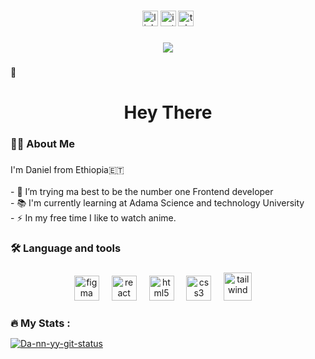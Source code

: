 

###

<div align="center">
  <a href="https://www.linkedin.com/in/dani-boy-35552624b/"><img src="https://img.shields.io/static/v1?message=LinkedIn&logo=linkedin&label=&color=0077B5&logoColor=white&labelColor=&style=for-the-badge" height="25" alt="linkedin logo"  /></a>
  <a href="https://www.instagram.com/da_nnn_yyy/#"><img src="https://img.shields.io/static/v1?message=Instagram&logo=instagram&label=&color=red&logoColor=white&labelColor=&style=for-the-badge" height="25" alt="instagram logo"  /></a>
  <a href="https://t.me/g_dnl" ><img src="https://img.shields.io/static/v1?message=TeleGram&logo=telegram&label=&color=33AAE2&logoColor=white&labelColor=&style=for-the-badge" height="25" alt="telegram logo"  /></a>
  

</div>

###

<div align="center">
  <img src="[https://visitor-badge.laobi.icu/badge?page_id=maurodesouza.maurodesouza&](https://iconscout.com/lottie-animation/programming-languages-10368129)"  />
</div>

###
<span>👋</span>
<h1 align="center">Hey There</h1>

###

<h3 align="left">👩‍💻  About Me</h3>

###

<p align="left">I'm Daniel from Ethiopia🇪🇹<br><br>- 🔭 I’m trying ma best to be the number one Frontend developer<br>- 📚 I'm currently learning at Adama Science and technology University<br>- ⚡ In my free time I like to watch anime.</p>

###

<h3 align="left">🛠 Language and tools</h3>

###

<div align="center">
  <img src="https://cdn.jsdelivr.net/gh/devicons/devicon/icons/figma/figma-original.svg" height="40" alt="figma"  />
  <img width="12" />
  <img src="https://cdn.jsdelivr.net/gh/devicons/devicon/icons/react/react-original.svg" height="40" alt="react"  />
  <img width="12" />
  <img src="https://cdn.jsdelivr.net/gh/devicons/devicon/icons/html5/html5-original.svg"  height="40" alt="html5" />
  <img width="12" />
  <img src="https://cdn.jsdelivr.net/gh/devicons/devicon/icons/css3/css3-original.svg" height="40" alt="css3"  />
  <img width="12" />
  <img src="https://cdn.jsdelivr.net/gh/devicons/devicon@latest/icons/tailwindcss/tailwindcss-original.svg" height="45" alt="tailwind" />
  <img width="12"/>
 </div>

###

<h3 align="left" style="margin-bottom:10px">🔥   My Stats :</h3>

[![Da-nn-yy-git-status](https://github-readme-stats.vercel.app/api?username=da-nn-yy&theme=vue-white)](https://github.com/da-nn-yy/da-nn-yy)

###
